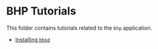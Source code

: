 # BHP Tutorials

This folder contains tutorials related to the `bhp` application.

- [Installing `bhpd`](./install-bhp.md)